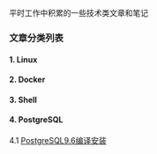 平时工作中积累的一些技术类文章和笔记

### 文章分类列表

#### 1. Linux

#### 2. Docker

#### 3. Shell

#### 4. PostgreSQL
4.1 [PostgreSQL9.6编译安装](postgresql)


